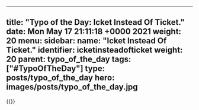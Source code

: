 
---
title: "Typo of the Day: Icket Instead Of Ticket."
date: Mon May 17 21:11:18 +0000 2021
weight: 20
menu:
  sidebar:
    name: "Icket Instead Of Ticket."
    identifier: icketinsteadofticket
    weight: 20
    parent: typo_of_the_day
tags: ["#TypoOfTheDay"]
type: posts/typo_of_the_day
hero: images/posts/typo_of_the_day.jpg
---


{{<tweet user="mariatta" id="1394400154938085378">}}

